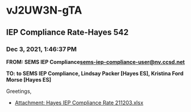 # vJ2UW3N-gTA
## IEP Compliance Rate-Hayes 542
### Dec 3, 2021, 1:46:37 PM
**FROM: SEMS IEP Compliance<sems-iep-compliance-user@nv.ccsd.net>**

**TO: to SEMS IEP Compliance, Lindsay Packer [Hayes ES], Kristina Ford Morse [Hayes ES]**


Greetings,  





* [Attachment: Hayes IEP Compliance Rate 211203.xlsx](vJ2UW3N-gTA-attachment-1.xlsx)

